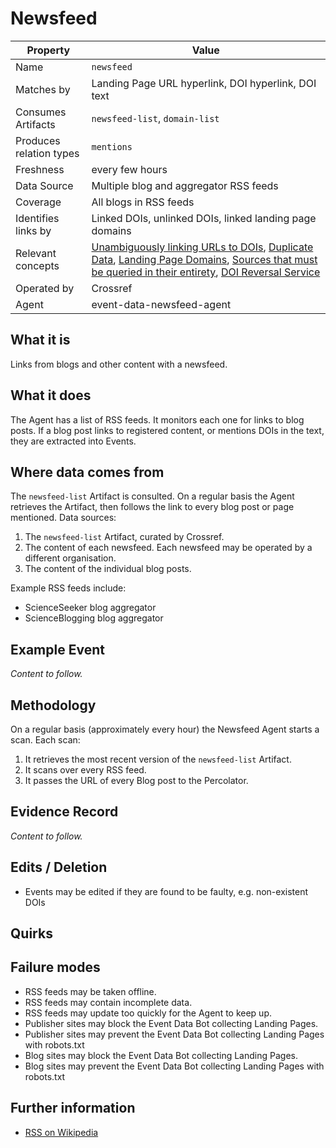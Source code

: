 # Newsfeed

| Property                  | Value          |
|---------------------------|----------------|
| Name                      | `newsfeed` |
| Matches by                | Landing Page URL hyperlink, DOI hyperlink, DOI text |
| Consumes Artifacts        | `newsfeed-list`, `domain-list` |
| Produces relation types   | `mentions` |
| Freshness                 | every few hours |
| Data Source               | Multiple blog and aggregator RSS feeds |
| Coverage                  | All blogs in RSS feeds |
| Identifies links by       | Linked DOIs, unlinked DOIs, linked landing page domains |
| Relevant concepts         | [Unambiguously linking URLs to DOIs](concepts#concept-urls), [Duplicate Data](concepts#concept-duplicate), [Landing Page Domains](concepts#concept-landing-page-domains), [Sources that must be queried in their entirety](concepts#concept-query-entirety), [DOI Reversal Service](concepts#in-depth-doi-reversal) |
| Operated by               | Crossref |
| Agent                     | event-data-newsfeed-agent |

## What it is

Links from blogs and other content with a newsfeed. 

## What it does

The Agent has a list of RSS feeds. It monitors each one for links to blog posts. If a blog post links to registered content, or mentions DOIs in the text, they are extracted into Events.

## Where data comes from

The `newsfeed-list` Artifact is consulted. On a regular basis the Agent retrieves the Artifact, then follows the link to every blog post or page mentioned. Data sources:

1. The `newsfeed-list` Artifact, curated by Crossref.
2. The content of each newsfeed. Each newsfeed may be operated by a different organisation. 
3. The content of the individual blog posts.

Example RSS feeds include:

 - ScienceSeeker blog aggregator
 - ScienceBlogging blog aggregator

## Example Event

*Content to follow.*

## Methodology

On a regular basis (approximately every hour) the Newsfeed Agent starts a scan. Each scan:

1. It retrieves the most recent version of the `newsfeed-list` Artifact.
2. It scans over every RSS feed.
3. It passes the URL of every Blog post to the Percolator.

## Evidence Record

*Content to follow.*

## Edits / Deletion

 - Events may be edited if they are found to be faulty, e.g. non-existent DOIs

## Quirks

## Failure modes

 - RSS feeds may be taken offline.
 - RSS feeds may contain incomplete data.
 - RSS feeds may update too quickly for the Agent to keep up.
 - Publisher sites may block the Event Data Bot collecting Landing Pages.
 - Publisher sites may prevent the Event Data Bot collecting Landing Pages with robots.txt
 - Blog sites may block the Event Data Bot collecting Landing Pages.
 - Blog sites may prevent the Event Data Bot collecting Landing Pages with robots.txt

## Further information

 - [RSS on Wikipedia](https://en.wikipedia.org/wiki/RSS)

